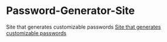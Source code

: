 # Password-Generator-Site
Site that generates customizable passwords
<a href="index.html" title="Site that generates customizable passwords">Site that generates customizable passwords</a>
